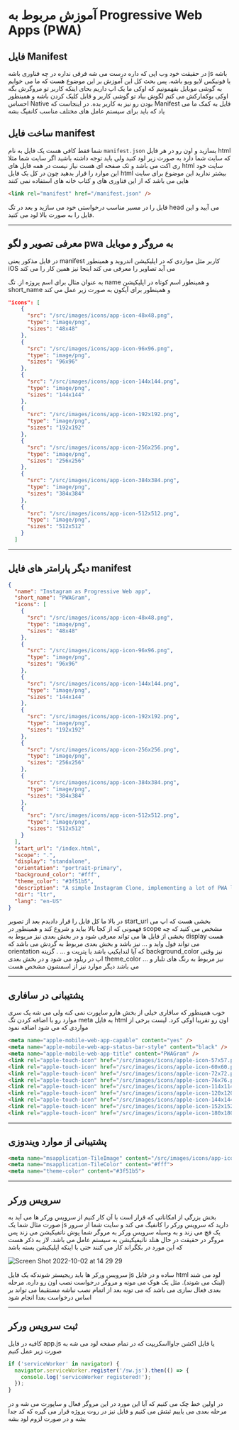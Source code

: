 # آموزش مربوط به Progressive Web Apps (PWA)

## فایل Manifest
در حقیقت خود وب اپی که داره درست می شه فرقی نداره در چه فناوری باشه js باشه یا فونیکس لایو ویو باشه. پس بحث کل این آموزش بر این موضوع هست که ما می خوایم به گوشی موبایل بفهمونیم که اوکی ما یک اپ داریم بحای اینکه کاربر تو مروگرش بگه اوکی بوکمارکش می کنم لگوش بیاد تو گوشی کاربر و قابل کلیک کردن باشه و همینطور احساس Native بودن رو نیز به کاربر بده. در اینجاست که Manifest فایل به کمک ما می یاد که باید برای سیستم عامل های مختلف مناسب کانفیگ بشه

## ساخت فایل manifest
شما فقط کافی هست یک فایل به نام `manifest.json` بسازید و اون رو در هر فایل html که سایت شما دارد به صورت زیر لود کنید ولی باید توجه داشته باشید اگر سایت شما مثلا ری اکت می باشد و تک صفحه ای هست نیاز نیست در همه فایل های html سایت خود این موارد را قرار بدهید چون در کل یک فایل html بیشتر ندارید این موضوع برای سایت هایی می باشد که از این فناوری های و کتاب خانه های استفاده نمی کنند 
```html
<link rel="manifest" href="/manifest.json" />
```
فایل را در مسیر مناسب درخواستی خود می سازید و بعد در تگ head می آیید و این فایل را به صورت بالا لود می کنید.

---

## معرفی تصویر و لگو pwa به مروگر و موبایل

در فایل مذکور یعنی manifest کاربر مثل مواردی که در اپلیکیشن اندروید و همینطور iOS می آید تصاویر را معرفی می کند اینجا نیز همین کار را می کند 

به عنوان مثال برای اسم پروژه از. تگ name و همینطور اسم کوتاه در اپلیکیشن short_name و همینطور برای آیکون به صورت زیر عمل می کند
```json
"icons": [
    {
      "src": "/src/images/icons/app-icon-48x48.png",
      "type": "image/png",
      "sizes": "48x48"
    },
    {
      "src": "/src/images/icons/app-icon-96x96.png",
      "type": "image/png",
      "sizes": "96x96"
    },
    {
      "src": "/src/images/icons/app-icon-144x144.png",
      "type": "image/png",
      "sizes": "144x144"
    },
    {
      "src": "/src/images/icons/app-icon-192x192.png",
      "type": "image/png",
      "sizes": "192x192"
    },
    {
      "src": "/src/images/icons/app-icon-256x256.png",
      "type": "image/png",
      "sizes": "256x256"
    },
    {
      "src": "/src/images/icons/app-icon-384x384.png",
      "type": "image/png",
      "sizes": "384x384"
    },
    {
      "src": "/src/images/icons/app-icon-512x512.png",
      "type": "image/png",
      "sizes": "512x512"
    }
  ]
  ```


---

## دیگر پارامتر های فایل manifest

```json
{
  "name": "Instagram as Progressive Web app",
  "short_name": "PWAGram",
  "icons": [
    {
      "src": "/src/images/icons/app-icon-48x48.png",
      "type": "image/png",
      "sizes": "48x48"
    },
    {
      "src": "/src/images/icons/app-icon-96x96.png",
      "type": "image/png",
      "sizes": "96x96"
    },
    {
      "src": "/src/images/icons/app-icon-144x144.png",
      "type": "image/png",
      "sizes": "144x144"
    },
    {
      "src": "/src/images/icons/app-icon-192x192.png",
      "type": "image/png",
      "sizes": "192x192"
    },
    {
      "src": "/src/images/icons/app-icon-256x256.png",
      "type": "image/png",
      "sizes": "256x256"
    },
    {
      "src": "/src/images/icons/app-icon-384x384.png",
      "type": "image/png",
      "sizes": "384x384"
    },
    {
      "src": "/src/images/icons/app-icon-512x512.png",
      "type": "image/png",
      "sizes": "512x512"
    }
  ],
  "start_url": "/index.html",
  "scope": ".",
  "display": "standalone",
  "orientation": "portrait-primary",
  "background_color": "#fff",
  "theme_color": "#3f51b5",
  "description": "A simple Instagram Clone, implementing a lot of PWA love.",
  "dir": "ltr",
  "lang": "en-US"
}
```

در بالا ما کل فایل را قرار دادیدم بعد از تصویر start_url بخشی هست که اپ می فهمونی که از کجا بالا بیاید و شروع کند و همینطور در scope مشخص می کنید که چه بخشی از فایل ها می تواند معرفی شود و در بخش بعدی نیز مربوط به display هست می تواند فول واید و ... نیز باشد و بخش بعدی مربوط به گردش می باشد که orientation که آیا لندایکیپ باشد یا پتریت و  ... . گزینه background_color نیز وقتی اپ در ریلود می شود و در بخش بعدی theme_color نیز مربوط به رنگ های تلبار و ... می باشد دیگر موارد نیز از اسمشون مشخص هست

---

## پشتیبانی در سافاری

خوب همینطور که سافاری خیلی از بخش هارو ساپورت نمی کنه ولی می شه یک سری موارد رو با اضافه کردن تگ meta به فایل html اون رو تقریبا اوکی کرد. لیست برخی از مواردی که می شود اضافه نمود 

```html
<meta name="apple-mobile-web-app-capable" content="yes" />
<meta name="apple-mobile-web-app-status-bar-style" content="black" />
<meta name="apple-mobile-web-app-title" content="PWAGram" />
<link rel="apple-touch-icon" href="/src/images/icons/apple-icon-57x57.png" sizes="57x57"/>
<link rel="apple-touch-icon" href="/src/images/icons/apple-icon-60x60.png" sizes="60x60"/>
<link rel="apple-touch-icon" href="/src/images/icons/apple-icon-72x72.png" sizes="72x72"/>
<link rel="apple-touch-icon" href="/src/images/icons/apple-icon-76x76.png" sizes="76x76"/>
<link rel="apple-touch-icon" href="/src/images/icons/apple-icon-114x114.png" sizes="114x114"/>
<link rel="apple-touch-icon" href="/src/images/icons/apple-icon-120x120.png" sizes="120x120"/>
<link rel="apple-touch-icon" href="/src/images/icons/apple-icon-144x144.png" sizes="144x144"/>
<link rel="apple-touch-icon" href="/src/images/icons/apple-icon-152x152.png" sizes="152x152"/>
<link rel="apple-touch-icon" href="/src/images/icons/apple-icon-180x180.png" sizes="180x180"/>
```

---

## پشتیبانی از موارد ویندوزی 
```html
<meta name="msapplication-TileImage" content="/src/images/icons/app-icon-144x144.png">
<meta name="msapplication-TileColor" content="#fff">
<meta name="theme-color" content="#3f51b5">
```

---

## سرویس ورکر
بخش بزرگی از امکاناتی که قرار است با آن کار کنیم از سرویس ورکر ها می آید به صورت مثال شما یک js دارید که سرویس ورکر را کانفیگ می کند و سایت شما از سرور یک فچ می زند و به وسیله سرویس ورکر به مروگر شما پوش ناتفیکیشن می زند پس مروگر در حقیقت در حال هنلد ناتیفیکیشن به سیستم عامل می باشد. لاز به ذکر هست که این مورد در بکگراند کار می کنند حتی با اینکه اپلیکیشن بسته باشد

![Screen Shot 2022-10-02 at 14 29 29](https://user-images.githubusercontent.com/8413604/193450644-ae9804e4-b5b4-42ca-a0b5-5c8f9b809ce3.png)


سرویس ورکر ها باید ریجیستر شوندکه یک فایل js ساده و در فایل html لود می شند (لینک می شوند). مثل یک هوک می مونه و مروگر درخواست نصب اون رو داره. مرحله بعدی فعال سازی می باشد که می تونه بعد از اتمام نصب نباشه مستقیما می تواند بر اساس درخواست بعدا انجام شود

---
## ثبت سرویس ورکر

کافیه در فایل app.js یا فایل اکشن جاوااسکریپت که در تمام صفحه لود می شه به صورت زیر عمل کنیم
```js
if ('serviceWorker' in navigator) {
  navigator.serviceWorker.register('/sw.js').then(() => {
    console.log('serviceWorker registered!');
  });
}
```
در اولین خط چک می کنیم که آیا این مورد در این مروگر فعال و ساپورت می شه و در مرحله بعدی می یاییم ثبتش می کنیم و فایل نیز در روت پروژه قرار می گیره که کد جدا بشه و در صورت لزوم لود بشه

